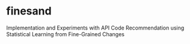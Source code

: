 # finesand
Implementation and Experiments with API Code Recommendation using Statistical Learning from Fine-Grained Changes
